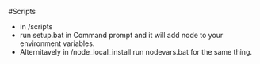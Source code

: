 #Scripts
- in /scripts
- run setup.bat in Command prompt and it will add node to your environment variables. 
- Alternitavely in /node_local_install run nodevars.bat for the same thing.